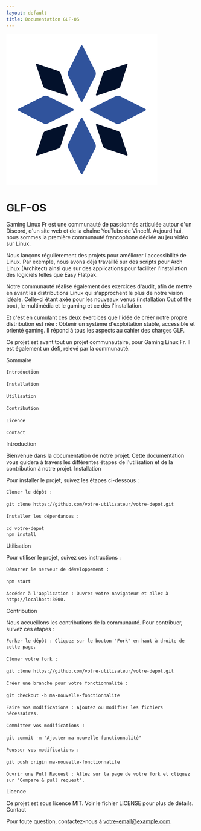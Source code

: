 ```yaml
---
layout: default 
title: Documentation GLF-OS
---
```

<div class="container"> <div class="logo-container"> <img src="./assets/img/glf-os-logo.png" alt="GLF-OS Logo" class="logo"> </div> <div class="text-container"> <h1>GLF-OS</h1> <p>Gaming Linux Fr est une communauté de passionnés articulée autour d'un Discord, d'un site web et de la chaîne YouTube de Vinceff. Aujourd'hui, nous sommes la première communauté francophone dédiée au jeu vidéo sur Linux.</p> <p>Nous lançons régulièrement des projets pour améliorer l'accessibilité de Linux. Par exemple, nous avons déjà travaillé sur des scripts pour Arch Linux (Architect) ainsi que sur des applications pour faciliter l'installation des logiciels telles que Easy Flatpak.</p> <p>Notre communauté réalise également des exercices d'audit, afin de mettre en avant les distributions Linux qui s'approchent le plus de notre vision idéale. Celle-ci étant axée pour les nouveaux venus (installation Out of the box), le multimédia et le gaming et ce dès l'installation.</p> <p>Et c'est en cumulant ces deux exercices que l'idée de créer notre propre distribution est née : Obtenir un système d'exploitation stable, accessible et orienté gaming. Il répond à tous les aspects au cahier des charges GLF.</p> <p>Ce projet est avant tout un projet communautaire, pour Gaming Linux Fr. Il est également un défi, relevé par la communauté.</p> </div> </div>
Sommaire

    Introduction

    Installation

    Utilisation

    Contribution

    Licence

    Contact

Introduction

Bienvenue dans la documentation de notre projet. Cette documentation vous guidera à travers les différentes étapes de l'utilisation et de la contribution à notre projet.
Installation

Pour installer le projet, suivez les étapes ci-dessous :

    Cloner le dépôt :

    git clone https://github.com/votre-utilisateur/votre-depot.git

    Installer les dépendances :

    cd votre-depot
    npm install

Utilisation

Pour utiliser le projet, suivez ces instructions :

    Démarrer le serveur de développement :

    npm start

    Accéder à l'application : Ouvrez votre navigateur et allez à http://localhost:3000.

Contribution

Nous accueillons les contributions de la communauté. Pour contribuer, suivez ces étapes :

    Forker le dépôt : Cliquez sur le bouton "Fork" en haut à droite de cette page.

    Cloner votre fork :

    git clone https://github.com/votre-utilisateur/votre-depot.git

    Créer une branche pour votre fonctionnalité :

    git checkout -b ma-nouvelle-fonctionnalite

    Faire vos modifications : Ajoutez ou modifiez les fichiers nécessaires.

    Committer vos modifications :

    git commit -m "Ajouter ma nouvelle fonctionnalité"

    Pousser vos modifications :

    git push origin ma-nouvelle-fonctionnalite

    Ouvrir une Pull Request : Allez sur la page de votre fork et cliquez sur "Compare & pull request".

Licence

Ce projet est sous licence MIT. Voir le fichier LICENSE pour plus de détails.
Contact

Pour toute question, contactez-nous à votre-email@example.com.

